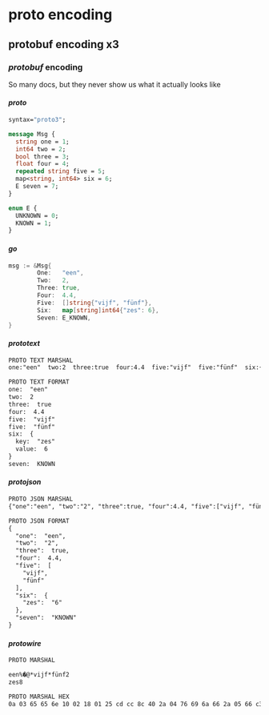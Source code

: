 # proto encoding

## protobuf encoding x3


### _protobuf_ encoding

So many docs, but they never show us what it actually looks like

#### _proto_

```proto
syntax="proto3";

message Msg {
  string one = 1;
  int64 two = 2;
  bool three = 3;
  float four = 4;
  repeated string five = 5;
  map<string, int64> six = 6;
  E seven = 7;
}

enum E {
  UNKNOWN = 0;
  KNOWN = 1;
}
```

#### _go_

```go
msg := &Msg{
        One:   "een",
        Two:   2,
        Three: true,
        Four:  4.4,
        Five:  []string{"vijf", "fünf"},
        Six:   map[string]int64{"zes": 6},
        Seven: E_KNOWN,
}
```

#### _prototext_

```txt
PROTO TEXT MARSHAL
one:"een"  two:2  three:true  four:4.4  five:"vijf"  five:"fünf"  six:{key:"zes"  value:6}  seven:KNOWN

PROTO TEXT FORMAT
one:  "een"
two:  2
three:  true
four:  4.4
five:  "vijf"
five:  "fünf"
six:  {
  key:  "zes"
  value:  6
}
seven:  KNOWN
```

#### _protojson_

```txt
PROTO JSON MARSHAL
{"one":"een", "two":"2", "three":true, "four":4.4, "five":["vijf", "fünf"], "six":{"zes":"6"}, "seven":"KNOWN"}

PROTO JSON FORMAT
{
  "one":  "een",
  "two":  "2",
  "three":  true,
  "four":  4.4,
  "five":  [
    "vijf",
    "fünf"
  ],
  "six":  {
    "zes":  "6"
  },
  "seven":  "KNOWN"
}
```

#### _protowire_

```txt
PROTO MARSHAL

een%�@*vijf*fünf2
zes8

PROTO MARSHAL HEX
0a 03 65 65 6e 10 02 18 01 25 cd cc 8c 40 2a 04 76 69 6a 66 2a 05 66 c3 bc 6e 66 32 07 0a 03 7a 65 73 10 06 38 01
```
